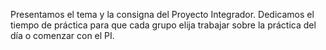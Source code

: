 Presentamos el tema y la consigna del Proyecto Integrador. Dedicamos el tiempo de práctica para que cada grupo elija trabajar sobre la práctica del día o comenzar con el PI.
